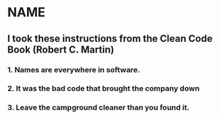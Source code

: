 # NAME
## I took these instructions from the Clean Code Book (Robert C. Martin)
### 1. Names are everywhere in software.
### 2. It was the bad code that brought the company down
### 3. Leave the campground cleaner than you found it.
